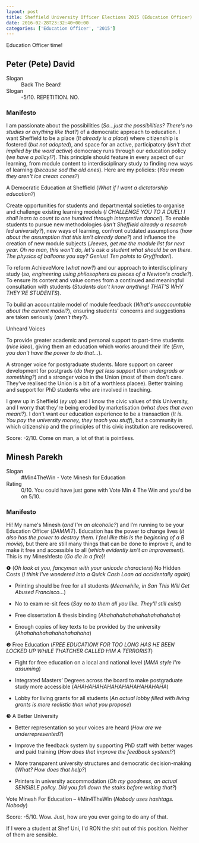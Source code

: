 ```yaml
---
layout: post
title: Sheffield University Officer Elections 2015 (Education Officer)
date: 2016-02-28T23:32:40+00:00
categories: ['Education Officer', '2015']
---
```


Education Officer time!

## Peter (Pete) David ##

<dl>
<dt>Slogan</dt>
<dd>Back The Beard!</dd>
<dt>Slogan</dt>
<dd>-5/10. REPETITION. NO.</dd>
</dl>

### Manifesto ###

I am passionate about the possibilities (*So...just the possibilities? There's no studies or anything like that?*) of a democratic approach to education. I want Sheffield to be a place (*It already is a place*) where citizenship is fostered (*but not adopted*), and space for an active, participatory (*isn't that implied by the word active*) democracy runs through our education policy (*we have a policy!?*). This principle should feature in every aspect of our learning, from module content to interdisciplinary study to finding new ways of learning (*because sod the old ones*). Here are my policies: (*You mean they aren't ice cream cones?*)

A Democratic Education at Sheffield (*What if I want a dictatorship education?*)

Create opportunities for students and departmental societies to organise and challenge existing learning models (*I CHALLENGE YOU TO A DUEL! I shall learn to count to one hundred through interpretive dance!*). To enable students to pursue new methodologies (*isn't Sheffield already a research led university?*), new ways of learning, confront outdated assumptions (*how about the assumption that this isn't already done?*) and influence the creation of new module subjects (*Jeeves, get me the module list for next year. Oh no man, this won't do, let's ask a student what should be on there. The physics of balloons you say? Genius! Ten points to Gryffindor!*).

To reform AchieveMore (*what now?*) and our approach to interdisciplinary study (*so, engineering using philosophers as pieces of a Newton's cradle?*). To ensure its content and value comes from a continued and meaningful consultation with students (*Students don't know anything! THAT'S WHY THEY'RE STUDENTS*).

To build an accountable model of module feedback (*What's unaccountable about the current model?*), ensuring students' concerns and suggestions are taken seriously (*aren't they?*).

Unheard Voices

To provide greater academic and personal support to part-time students (*nice idea*), giving them an education which works around their life (*Erm, you don't have the power to do that...*).

A stronger voice for postgraduate students. More support on career development for postgrads (*do they get less support than undergrads or something?*) and a stronger voice in the Union (most of them don't care. They've realised the Union is a bit of a worthless placee). Better training and support for PhD students who are involved in teaching.

I grew up in Sheffield (*ey up*) and I know the civic values of this University, and I worry that they're being eroded by marketisation (*what does that even mean!?*). I don't want our education experience to be a transaction (*It is. You pay the university money, they teach you stuff*), but a community in which citizenship and the principles of this civic institution are rediscovered.


Score: -2/10. Come on man, a lot of that is pointless.


## Minesh Parekh ##

<dl>
<dt>Slogan</dt>
<dd>#Min4TheWin - Vote Minesh for Education</dd>
<dt>Rating</dt>
<dd>0/10. You could have just gone with Vote Min 4 The Win and you'd be on 5/10.</dd>
</dl>

### Manifesto ###

Hi! My name's Minesh (*and I'm an alcoholic?*) and I’m running to be your Education Officer (*DAMMIT*). Education has the power to change lives (*it also has the power to destroy them. I feel like this is the beginning of a B movie*), but there are still many things that can be done to improve it, and to make it free and accessible to all (*which evidently isn't an improvement*). This is my Mineshfesto (*Go die in a fire*)!

❶ (*Oh look at you, fancyman with your unicode characters*) No Hidden Costs (*I think I've wondered into a Quick Cash Loan ad accidentally again*)

+ Printing should be free for all students (*Meanwhile, in San This Will Get Abused Francisco...*)

+ No to exam re-sit fees (*Say no to them all you like. They'll still exist*)

+ Free dissertation & thesis binding (*Ahahahahahahahahahahahaha*)

+ Enough copies of key texts to be provided by the university (*Ahahahahahahahahahahaha*)

❷ Free Education (*FREE EDUCATION! FOR TOO LONG HAS HE BEEN LOCKED UP WHILE THATCHER CALLED HIM A TERRORIST*)

+ Fight for free education on a local and national level (*MMA style I'm assuming*)

+ Integrated Masters’ Degrees across the board to make postgraduate study more accessible (*AHAHAHAHAHAHAHAHAHAHAHAHA*)

+ Lobby for living grants for all students (*An actual lobby filled with living grants is more realistic than what you propose*)

❸ A Better University

+ Better representation so your voices are heard (*How are we underrepresented?*)

+ Improve the feedback system by supporting PhD staff with better wages and paid training (*How does that improve the feedback system!?*)

+ More transparent university structures and democratic decision-making (*What? How does that help?*)

+ Printers in university accommodation (*Oh my goodness, an actual SENSIBLE policy. Did you fall down the stairs before writing that?*)

Vote Minesh For Education – #Min4TheWin (*Nobody uses hashtags. Nobody*)


Score: -5/10. Wow. Just, how are you ever going to do any of that.


If I were a student at Shef Uni, I'd RON the shit out of this position. Neither of them are sensible.
